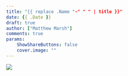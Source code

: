 ```yaml
---
title: "{{ replace .Name "-" " " | title }}"
date: {{ .Date }}
draft: true
author: ["Matthew Marsh"]
comments: true
params:
    ShowShareButtons: false
    cover.image: ""
---
```

![](/images/banners/banner.png) 

